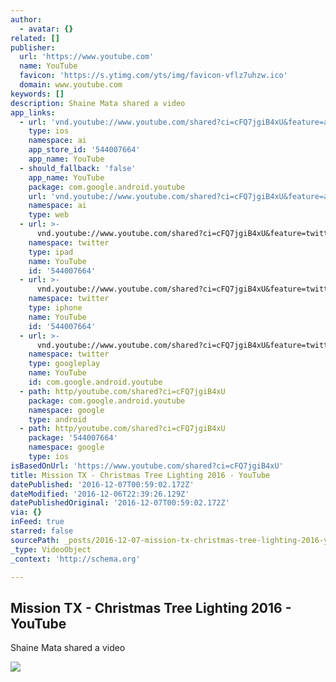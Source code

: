 ```yaml
---
author:
  - avatar: {}
related: []
publisher:
  url: 'https://www.youtube.com'
  name: YouTube
  favicon: 'https://s.ytimg.com/yts/img/favicon-vflz7uhzw.ico'
  domain: www.youtube.com
keywords: []
description: Shaine Mata shared a video
app_links:
  - url: 'vnd.youtube://www.youtube.com/shared?ci=cFQ7jgiB4xU&feature=applinks'
    type: ios
    namespace: ai
    app_store_id: '544007664'
    app_name: YouTube
  - should_fallback: 'false'
    app_name: YouTube
    package: com.google.android.youtube
    url: 'vnd.youtube://www.youtube.com/shared?ci=cFQ7jgiB4xU&feature=applinks'
    namespace: ai
    type: web
  - url: >-
      vnd.youtube://www.youtube.com/shared?ci=cFQ7jgiB4xU&feature=twitter-deep-link
    namespace: twitter
    type: ipad
    name: YouTube
    id: '544007664'
  - url: >-
      vnd.youtube://www.youtube.com/shared?ci=cFQ7jgiB4xU&feature=twitter-deep-link
    namespace: twitter
    type: iphone
    name: YouTube
    id: '544007664'
  - url: >-
      vnd.youtube://www.youtube.com/shared?ci=cFQ7jgiB4xU&feature=twitter-deep-link
    namespace: twitter
    type: googleplay
    name: YouTube
    id: com.google.android.youtube
  - path: http/youtube.com/shared?ci=cFQ7jgiB4xU
    package: com.google.android.youtube
    namespace: google
    type: android
  - path: http/youtube.com/shared?ci=cFQ7jgiB4xU
    package: '544007664'
    namespace: google
    type: ios
isBasedOnUrl: 'https://www.youtube.com/shared?ci=cFQ7jgiB4xU'
title: Mission TX - Christmas Tree Lighting 2016 - YouTube
datePublished: '2016-12-07T00:59:02.172Z'
dateModified: '2016-12-06T22:39:26.129Z'
datePublishedOriginal: '2016-12-07T00:59:02.172Z'
via: {}
inFeed: true
starred: false
sourcePath: _posts/2016-12-07-mission-tx-christmas-tree-lighting-2016-youtube.md
_type: VideoObject
_context: 'http://schema.org'

---
```

<article style=""><h1>Mission TX - Christmas Tree Lighting 2016 - YouTube</h1><p>Shaine Mata shared a video</p><img src="https://i.ytimg.com/vi/k5BvdfNUQvE/maxresdefault.jpg" /></article>